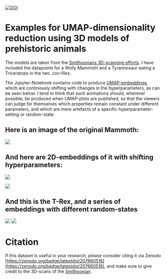 
[![DOI](https://zenodo.org/badge/207660516.svg)](https://zenodo.org/badge/latestdoi/207660516)

# Examples for UMAP-dimensionality reduction using 3D models of prehistoric animals


The models are taken from the [Smithsonians 3D-scanning efforts](https://3d.si.edu/). I have included the datapoints for a Wolly Mammoth and a Tyrannosaur eating a Triceratops in the two .csv-files. 

The Jupyter-Notebook contains code to produce [UMAP-embeddings](https://github.com/lmcinnes/umap), which are continously shifting with changes in the hyperparameters, as can be seen below. I tend to think that such animations should, wherever possible, be produced when UMAP-plots are published, so that the viewers can judge for themselves which properties remain constant under different parameters, and which are mere artefacts of a specific hyperparameter-setting or random-state.

## Here is an image of the original Mammoth:
![](mammoth_render2.png)

## And here are 2D-embeddings of it with shifting hyperparameters:
![](anim_min_dist_param.gif)

![](anim_nearest_neighbours.gif)

## And this is the T-Rex, and a series of embeddings with different random-states
![](T-rex_render.png)
![](t-rex-random.gif)

# Citation

If this dataset is useful in your research, please consider citing it via Zenodo [https://zenodo.org/badge/latestdoi/207660516](https://zenodo.org/badge/latestdoi/207660516), and make sure to give credit to the 3D-scans of the [Smithsonian](https://3d.si.edu/object/3d/mammuthus-primigenius-blumbach:341c96cd-f967-4540-8ed1-d3fc56d31f12).

